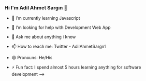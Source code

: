 ### Hi I'm Adil Ahmet Sargın 👋



- 🌱 I’m currently learning Javascript

- 🤔 I’m looking for help with Development Web App
- 💬 Ask me about anything i know
- 📫 How to reach me: Twitter - AdilAhmetSargn1
- 😄 Pronouns: He/His
- ⚡ Fun fact: I spend almost 5 hours learning anything for software development
-->
